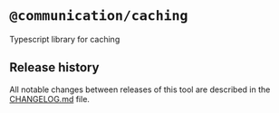 # `@communication/caching`

Typescript library for caching

## Release history

All notable changes between releases of this tool are described in the [CHANGELOG.md](CHANGELOG.md) file.